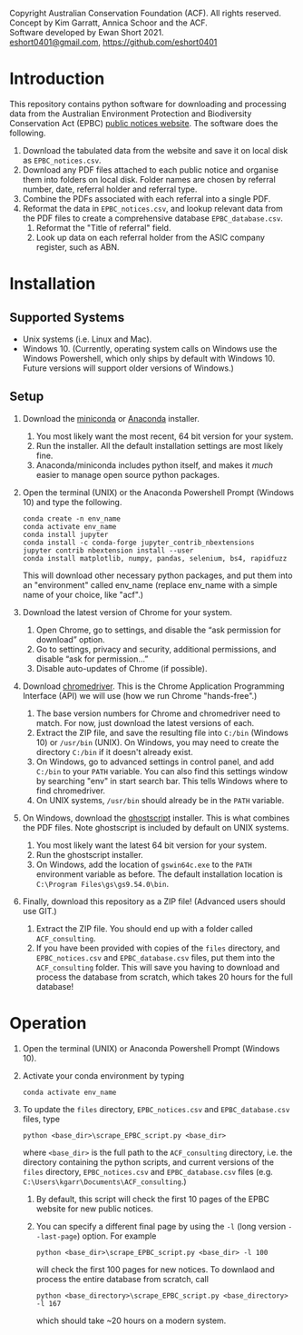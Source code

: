 Copyright Australian Conservation Foundation (ACF). All rights reserved.<br>
Concept by Kim Garratt, Annica Schoor and the ACF.<br>
Software developed by Ewan Short 2021. <br>
<eshort0401@gmail.com>, <https://github.com/eshort0401> <br>

# Introduction
This repository contains python software for downloading and processing data
from the Australian Environment Protection and Biodiversity Conservation Act (EPBC)
[public notices website](http://epbcnotices.environment.gov.au/publicnoticesreferrals/).
The software does the following.
1. Download the tabulated data from the website and save it on local disk
as `EPBC_notices.csv`.
1. Download any PDF files attached to each public notice and organise them into folders on local disk.
Folder names are chosen by referral number, date, referral holder
and referral type.
1. Combine the PDFs associated with each referral into a single PDF.
1. Reformat the data in `EPBC_notices.csv`, and lookup relevant data from the
PDF files to create a comprehensive database `EPBC_database.csv`.
    1. Reformat the "Title of referral" field.
    1. Look up data on each referral holder from the ASIC company register, such as ABN.

# Installation

## Supported Systems
- Unix systems (i.e. Linux and Mac).
- Windows 10. (Currently, operating system calls on Windows use the Windows Powershell,
which only ships by default with Windows 10. Future versions will support
older versions of Windows.)

## Setup
1. Download the [miniconda](https://docs.conda.io/en/latest/miniconda.html) or
[Anaconda](https://www.anaconda.com/products/individual-b) installer.
    1. You most likely want the most recent, 64 bit version for your system.
    1. Run the installer. All the default installation settings are most likely fine.
    1. Anaconda/miniconda includes python itself, and makes it *much* easier to
  manage open source python packages.
1. Open the terminal (UNIX) or the Anaconda Powershell Prompt (Windows 10) and type
the following.

    ```
    conda create -n env_name
    conda activate env_name
    conda install jupyter
    conda install -c conda-forge jupyter_contrib_nbextensions
    jupyter contrib nbextension install --user
    conda install matplotlib, numpy, pandas, selenium, bs4, rapidfuzz
    ```

    This will download other necessary python packages, and put them into an
    "environment" called env_name (replace env_name with a simple name of your choice, like "acf".)
1. Download the latest version of Chrome for your system.
    1. Open Chrome, go to settings, and disable the “ask permission for download” option.
    1. Go to settings, privacy and security, additional permissions, and disable “ask for permission...”
    1. Disable auto-updates of Chrome (if possible).
1. Download [chromedriver](https://chromedriver.chromium.org/downloads). This is the Chrome
Application Programming Interface (API) we will use (how we run Chrome "hands-free".)
    1. The base version numbers for Chrome and chromedriver need to match. For now,
    just download the latest versions of each.
    1. Extract the ZIP file, and save the resulting file into `C:/bin` (Windows 10)
    or `/usr/bin` (UNIX). On Windows, you may need to create the directory `C:/bin`
    if it doesn't already exist.
    1. On Windows, go to advanced settings in control panel, and add `C:/bin`
    to your `PATH` variable. You can also find this settings window by searching
    "env" in start search bar. This tells Windows where to find chromedriver.
    1. On UNIX systems, `/usr/bin` should already be in the `PATH` variable.
1. On Windows, download the [ghostscript](https://www.ghostscript.com/download/gsdnld.html) installer.
This is what combines the PDF files. Note ghostscript is included by default
on UNIX systems.    
    1. You most likely want the latest 64 bit version for your system.
    1. Run the ghostscript installer.
    1. On Windows, add the location of `gswin64c.exe` to the `PATH` environment variable as before. The
    default installation location is `C:\Program Files\gs\gs9.54.0\bin`.
1. Finally, download this repository as a ZIP file! (Advanced users should use GIT.)
    1. Extract the ZIP file. You should end up with a folder called `ACF_consulting`.
    1. If you have been provided with copies of the `files` directory, and `EPBC_notices.csv`
    and `EPBC_database.csv` files, put them into the `ACF_consulting` folder. This
    will save you having to download and process the database from scratch, which takes 20 hours
    for the full database!  

# Operation
1. Open the terminal (UNIX) or Anaconda Powershell Prompt (Windows 10).
1. Activate your conda environment by typing

    ```
    conda activate env_name
    ```

1. To update the `files` directory, `EPBC_notices.csv` and `EPBC_database.csv` files,
type

    ```
    python <base_dir>\scrape_EPBC_script.py <base_dir>
    ```

    where `<base_dir>` is the full path to the `ACF_consulting` directory, i.e. the directory containing the python scripts, and current versions of the `files` directory, `EPBC_notices.csv` and `EPBC_database.csv` files (e.g.
    `C:\Users\kgarr\Documents\ACF_consulting`.)
    1. By default, this script will check the first 10 pages of the EPBC website for new
    public notices.
    1. You can specify a different final page by using the `-l`
    (long version `--last-page`) option. For example

        ```
        python <base_dir>\scrape_EPBC_script.py <base_dir> -l 100
        ```

        will check the first 100 pages for new notices. To downlaod and process
        the entire database from scratch, call

        ```
        python <base_directory>\scrape_EPBC_script.py <base_directory> -l 167
        ```

        which should take ~20 hours on a modern system.
